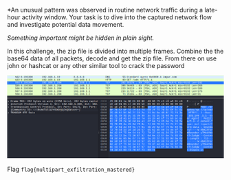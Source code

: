 *An unusual pattern was observed in routine network traffic during a late-hour activity window. Your task is to dive into the captured network flow and investigate potential data movement.

*Something important might be hidden in plain sight.*

In this challenge, the zip file is divided into multiple frames. Combine the the base64 data of all packets, decode and get the zip file. From there on use john or hashcat or any other similar tool to crack the password

![image](Pasted%20image%2020250613222528.png)

Flag
````flag{multipart_exfiltration_mastered}````